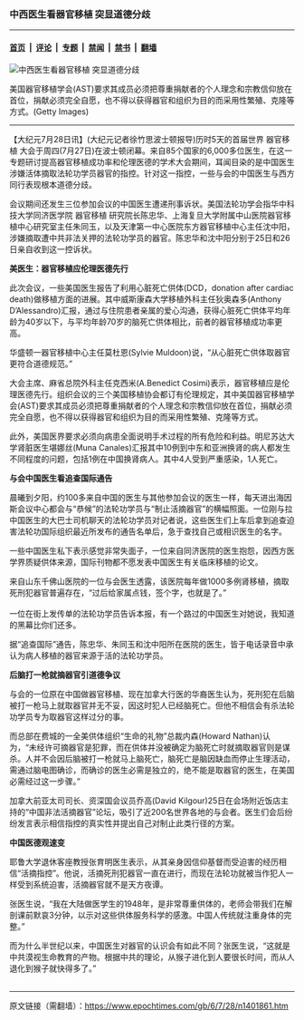 ### 中西医生看器官移植 突显道德分歧

---

#### [首页](../../../..?n1401861) &nbsp;|&nbsp; [评论](../../../../../epoch-comment?n1401861) &nbsp;|&nbsp; [专题](../../../../../epoch-special?n1401861) &nbsp;|&nbsp; [禁闻](../../../../../epoch-news?n1401861) &nbsp;|&nbsp; [禁书](../../../../../books?n1401861) &nbsp;|&nbsp; [翻墙](https://github.com/gfw-breaker/nogfw/blob/master/README.md?n1401861)


<div><img alt="中西医生看器官移植 突显道德分歧" class="attachment-djy_600_400 size-djy_600_400 wp-post-image" src="https://i.epochtimes.com/assets/uploads/2006/07/607272301471198-450x542.jpg"/>
<div class="caption">
 <p>
  美国器官移植学会(AST)要求其成员必须把尊重捐献者的个人理念和宗教信仰放在首位，捐献必须完全自愿，也不得以获得器官和组织为目的而采用性繁殖、克隆等方式。(Getty Images)
 </p>
</div></div><hr/><div class="post_content" id="artbody" itemprop="articleBody">
 <!-- article content begin -->
 <p>
  【大纪元7月28日讯】(大纪元记者徐竹思波士顿报导)历时5天的首届世界
  <ok href="https://www.epochtimes.com/gb/tag/%E5%99%A8%E5%AE%98%E7%A7%BB%E6%A4%8D.html">
   器官移植
  </ok>
  大会于周四(7月27日)在波士顿闭幕。来自85个国家的6,000多位医生，在这一专题研讨提高器官移植成功率和伦理医德的学术大会期间，耳闻目染的是中国医生涉嫌活体摘取法轮功学员器官的指控。针对这一指控，一些与会的中国医生与西方同行表现根本道德分歧。
 </p>
 <p>
  会议期间还发生三位参加会议的中国医生遭递刑事诉状。美国法轮功学会指华中科技大学同济医学院
  <ok href="https://www.epochtimes.com/gb/tag/%E5%99%A8%E5%AE%98%E7%A7%BB%E6%A4%8D.html">
   器官移植
  </ok>
  研究院长陈忠华、上海复旦大学附属中山医院器官移植中心研究室主任朱同玉，以及天津第一中心医院东方器官移植中心主任沈中阳，涉嫌摘取遭中共非法关押的法轮功学员的器官。陈忠华和沈中阳分别于25日和26日亲自收到这一控诉状。
 </p>
 <p>
  <b>
   美医生：器官移植应伦理医德先行
  </b>
 </p>
 <p>
  此次会议，一些美国医生报告了利用心脏死亡供体(DCD，donation after cardiac death)做移植方面的进展。其中威斯康森大学移植外科主任狄奥森多(Anthony D’Alessandro)汇报，通过与住院患者亲属的爱心沟通，获得心脏死亡供体平均年龄为40岁以下，与平均年龄70岁的脑死亡供体相比，前者的器官移植成功率更高。
 </p>
 <p>
  华盛顿一器官移植中心主任莫杜恩(Sylvie Muldoon)说，“从心脏死亡供体取器官更符合道德规范。”
 </p>
 <p>
  大会主席、麻省总院外科主任克西米(A.Benedict Cosimi)表示，器官移植应是伦理医德先行。组织会议的三个美国移植协会都订有伦理规定，其中美国器官移植学会(AST)要求其成员必须把尊重捐献者的个人理念和宗教信仰放在首位，捐献必须完全自愿，也不得以获得器官和组织为目的而采用性繁殖、克隆等方式。
 </p>
 <p>
  此外，美国医界要求必须向病患全面说明手术过程的所有危险和利益。明尼苏达大学肾脏医生堪娜丝(Muna Canales)汇报其中10例到中东和亚洲换肾的病人都发生不同程度的问题，包括1例在中国换肾病人。其中4人受到严重感染，1人死亡。
 </p>
 <p>
  <b>
   与会中国医生看追查国际通告
  </b>
 </p>
 <p>
  晨曦到夕阳，约100多来自中国的医生与其他参加会议的医生一样，每天进出海因斯会议中心都会与“恭候”的法轮功学员与“制止活摘器官”的横幅照面。一位刚与拉中国医生的大巴士司机聊天的法轮功学员对记者说，这些医生们上车后拿到追查迫害法轮功国际组织最近所发布的通告名单后，急于查找自己或相识医生的名字。
 </p>
 <p>
  一些中国医生私下表示感觉非常失面子，一位来自同济医院的医生抱怨，因西方医学界质疑供体来源，国际刊物都不愿发表中国医生有关临床移植的论文。
 </p>
 <p>
  来自山东千佛山医院的一位与会医生透露，该医院每年做1000多例肾移植，摘取死刑犯器官普遍存在，“过后给家属点钱，签个字，也就是了。”
  <br/>
  <br/>
  一位在街上发传单的法轮功学员告诉本报，有一个路过的中国医生对她说，我知道的黑幕比你们还多。
 </p>
 <p>
  据“追查国际”通告，陈忠华、朱同玉和沈中阳所在医院的医生，皆于电话录音中承认为病人移植的器官来源于活的法轮功学员。
 </p>
 <p>
  <b>
   后脑打一枪就摘器官引道德争议
  </b>
 </p>
 <p>
  与会的一位原在中国做器官移植、现在加拿大行医的华裔医生认为，死刑犯在后脑被打一枪马上就取器官并无不妥，因这时犯人已经脑死亡。但他不相信会有杀法轮功学员专为取器官这样过分的事。
 </p>
 <p>
  而总部在费城的一全美供体组织“生命的礼物”总裁内森(Howard Nathan)认为，“未经许可摘器官是犯罪，而在供体并没被确定为脑死亡时就摘取器官则是谋杀。人并不会因后脑被打一枪就马上脑死亡，脑死亡是脑因缺血而停止生理活动，需通过脑电图确诊，而确诊的医生必需是独立的，绝不能是取器官的医生，在美国必需经过这一步骤。”
 </p>
 <p>
  加拿大前亚太司司长、资深国会议员乔高(David Kilgour)25日在会场附近饭店主持的“中国非法活摘器官”论坛，吸引了近200名世界各地的与会者。医生们会后纷纷发言表示相信指控的真实性并提出自己对制止此类行径的方案。
 </p>
 <p>
  <b>
   中国医德观速变
  </b>
 </p>
 <p>
  耶鲁大学退休客座教授张育明医生表示，从其亲身因信仰基督而受迫害的经历相信“活摘指控”。他说，活摘死刑犯器官一直在进行，而现在法轮功就被当作犯人一样受到系统迫害，活摘器官就不是天方夜谭。
 </p>
 <p>
  张医生说，“我在大陆做医学生的1948年，是非常尊重供体的，老师会带我们在解剖课前默哀3分钟，以示对这些供体服务科学的感激。中国人传统就注重身体的完整。”
 </p>
 <p>
  而为什么半世纪以来，中国医生对器官的认识会有如此不同？张医生说，“这就是中共漠视生命教育的产物。根据中共的理论，从猴子进化到人要很长时间，而从人退化到猴子就快得多了。”
  <br/>
  <font color="#ffffff">
   (http://www.dajiyuan.com)
  </font>
 </p>
 <!-- article content end -->
 <div id="below_article_ad">
 </div>
</div>


---

原文链接（需翻墙）：https://www.epochtimes.com/gb/6/7/28/n1401861.htm